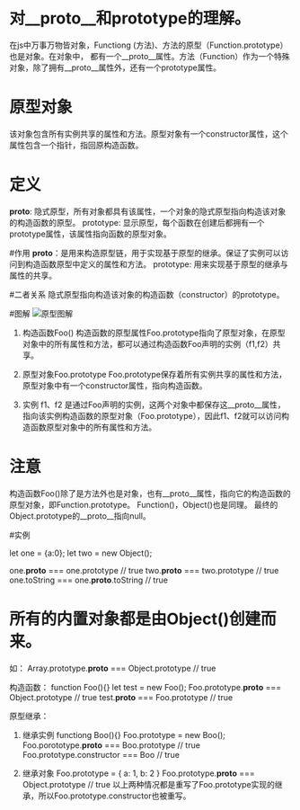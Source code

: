 # 对__proto__和prototype的理解。
在js中万事万物皆对象，Functiong (方法)、方法的原型（Function.prototype）也是对象。在对象中，
都有一个__proto__属性。方法（Function）作为一个特殊对象，除了拥有__proto__属性外，还有一个prototype属性。

# 原型对象
该对象包含所有实例共享的属性和方法。原型对象有一个constructor属性，这个属性包含一个指针，指回原构造函数。

# 定义
__proto__: 隐式原型，所有对象都具有该属性，一个对象的隐式原型指向构造该对象的构造函数的原型。
prototype: 显示原型，每个函数在创建后都拥有一个prototype属性，该属性指向函数的原型对象。

#作用
__proto__：是用来构造原型链，用于实现基于原型的继承。保证了实例可以访问到构造函数原型中定义的属性和方法。
prototype: 用来实现基于原型的继承与属性的共享。

#二者关系
隐式原型指向构造该对象的构造函数（constructor）的prototype。

#图解
![原型图解](https://github.com/footars/lanygrp/blob/master/images/prototype.jpg)

1. 构造函数Foo()
构造函数的原型属性Foo.prototype指向了原型对象，在原型对象中的所有属性和方法，都可以通过构造函数Foo声明的实例（f1,f2）共享。

2. 原型对象Foo.prototype
Foo.prototype保存着所有实例共享的属性和方法，原型对象中有一个constructor属性，指向构造函数。

3. 实例
f1、f2 是通过Foo声明的实例，这两个对象中都保存这__proto__属性，指向该实例构造函数的原型对象（Foo.prototype），因此f1、f2就可以访问构造函数原型对象中的所有属性和方法。

# 注意
构造函数Foo()除了是方法外也是对象，也有__proto__属性，指向它的构造函数的原型对象，即Function.prototype。
Function()，Object()也是同理。
最终的Object.prototype的__proto__指向null。

#实例

let one = {a:0};
let two = new Object();

one.__proto__ === one.prototype // true
two.__proto__ === two.prototype // true
one.toString === one.__proto__.toString // true

# 所有的内置对象都是由Object()创建而来。
如： Array.prototype.__proto__ === Object.prototype // true

构造函数：
function Foo(){}
let test = new Foo();
Foo.prototype.__proto__ === Object.prototype // true
test.__proto__ === Foo.prototype // true

原型继承：
1. 继承实例
functiong Boo(){}
Foo.prototype = new Boo();
Foo.porototype.__proto__ === Boo.prototype // true
Foo.prototype.constructor === Boo // true

2. 继承对象
Foo.prototype = {
	a: 1,
	b: 2
}
Foo.prototype.__proto__ === Object.prototype // true
以上两种情况都是重写了Foo.prototype实现的继承，所以Foo.prototype.constructor也被重写。

